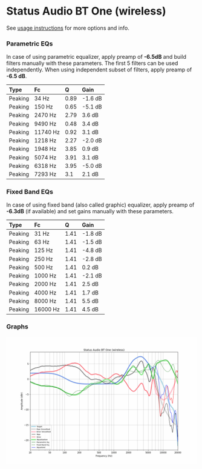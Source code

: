 # Status Audio BT One (wireless)
See [usage instructions](https://github.com/jaakkopasanen/AutoEq#usage) for more options and info.

### Parametric EQs
In case of using parametric equalizer, apply preamp of **-6.5dB** and build filters manually
with these parameters. The first 5 filters can be used independently.
When using independent subset of filters, apply preamp of **-6.5 dB**.

| Type    | Fc       |    Q | Gain    |
|:--------|:---------|:-----|:--------|
| Peaking | 34 Hz    | 0.89 | -1.6 dB |
| Peaking | 150 Hz   | 0.65 | -5.1 dB |
| Peaking | 2470 Hz  | 2.79 | 3.6 dB  |
| Peaking | 9490 Hz  | 0.48 | 3.4 dB  |
| Peaking | 11740 Hz | 0.92 | 3.1 dB  |
| Peaking | 1218 Hz  | 2.27 | -2.0 dB |
| Peaking | 1948 Hz  | 3.85 | 0.9 dB  |
| Peaking | 5074 Hz  | 3.91 | 3.1 dB  |
| Peaking | 6318 Hz  | 3.95 | -5.0 dB |
| Peaking | 7293 Hz  | 3.1  | 2.1 dB  |

### Fixed Band EQs
In case of using fixed band (also called graphic) equalizer, apply preamp of **-6.3dB**
(if available) and set gains manually with these parameters.

| Type    | Fc       |    Q | Gain    |
|:--------|:---------|:-----|:--------|
| Peaking | 31 Hz    | 1.41 | -1.8 dB |
| Peaking | 63 Hz    | 1.41 | -1.5 dB |
| Peaking | 125 Hz   | 1.41 | -4.8 dB |
| Peaking | 250 Hz   | 1.41 | -2.8 dB |
| Peaking | 500 Hz   | 1.41 | 0.2 dB  |
| Peaking | 1000 Hz  | 1.41 | -2.1 dB |
| Peaking | 2000 Hz  | 1.41 | 2.5 dB  |
| Peaking | 4000 Hz  | 1.41 | 1.7 dB  |
| Peaking | 8000 Hz  | 1.41 | 5.5 dB  |
| Peaking | 16000 Hz | 1.41 | 4.5 dB  |

### Graphs
![](./Status%20Audio%20BT%20One%20(wireless).png)